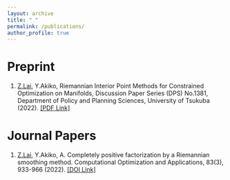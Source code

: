 ```yaml
---
layout: archive
title: " "
permalink: /publications/
author_profile: true
---
```


Preprint
======

1. <ins>Z.Lai</ins>, Y.Akiko, Riemannian Interior Point Methods for Constrained Optimization on Manifolds, Discussion Paper Series (DPS) No.1381, Department of Policy and Planning Sciences, University of Tsukuba (2022). [[PDF Link]](https://infoshako.sk.tsukuba.ac.jp/~databank/pdf/1381.pdf) 



Journal Papers
======
1. <ins>Z.Lai</ins>, Y.Akiko, A. Completely positive factorization by a Riemannian smoothing method. Computational Optimization and Applications, 83(3), 933-966 (2022). [[DOI Link]](https://doi.org/10.1007/s10589-022-00417-4)

